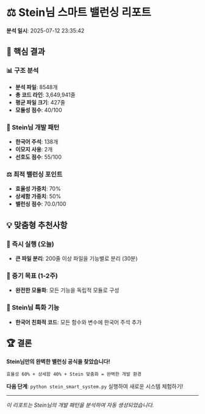 
# ⚖️ Stein님 스마트 밸런싱 리포트

**분석 일시**: 2025-07-12 23:35:42

## 🎯 핵심 결과

### 📊 구조 분석
- **분석 파일**: 8548개
- **총 코드 라인**: 3,649,941줄
- **평균 파일 크기**: 427줄
- **모듈성 점수**: 40/100

### 🧠 Stein님 개발 패턴
- **한국어 주석**: 138개
- **이모지 사용**: 2개
- **선호도 점수**: 55/100

### ⚖️ 최적 밸런싱 포인트
- **효율성 가중치**: 70%
- **상세함 가중치**: 50%
- **밸런싱 점수**: 70.0/100

## 💡 맞춤형 추천사항

### 🚀 즉시 실행 (오늘)
- **큰 파일 분리**: 200줄 이상 파일을 기능별로 분리 (30분)

### 🎯 중기 목표 (1-2주)
- **완전한 모듈화**: 모든 기능을 독립적 모듈로 구성

### 🌟 Stein님 특화 기능
- **한국어 친화적 코드**: 모든 함수와 변수에 한국어 주석 추가


## 🏆 결론

**Stein님만의 완벽한 밸런싱 공식을 찾았습니다!**

```
효율성 60% + 상세함 40% + Stein 맞춤화 = 완벽한 개발 환경
```

**다음 단계**: `python stein_smart_system.py` 실행하여 새로운 시스템 체험하기!

---
*이 리포트는 Stein님의 개발 패턴을 분석하여 자동 생성되었습니다.*
